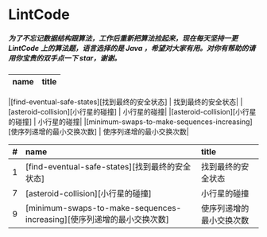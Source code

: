 # LintCode

##### 为了不忘记数据结构跟算法，工作后重新把算法捡起来，现在每天坚持一更 LintCode 上的算法题，语言选择的是 Java ，希望对大家有用。对你有帮助的请用你宝贵的双手点一下 star，谢谢。







|name| title|
|:-----  |-----                           |

|[find-eventual-safe-states][找到最终的安全状态] | 找到最终的安全状态|
|[asteroid-collision][小行星的碰撞] | 小行星的碰撞|
|[asteroid-collision][小行星的碰撞] | 小行星的碰撞|
|[minimum-swaps-to-make-sequences-increasing][使序列递增的最小交换次数] | 使序列递增的最小交换次数|


| #    | name                                 					 | title                                      |
| :--- | :------------------------------------------------------ | :-------------------------------------------------- |
| 1    | [find-eventual-safe-states][找到最终的安全状态]            |             找到最终的安全状态                        |
| 7    | [asteroid-collision][小行星的碰撞]                   	 | 小行星的碰撞                                          |
| 9    | [minimum-swaps-to-make-sequences-increasing][使序列递增的最小交换次数]                 | 使序列递增的最小交换次数    |

